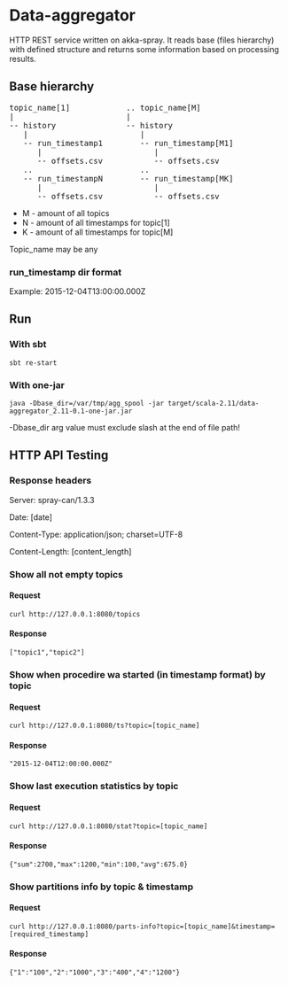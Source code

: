 # Data-aggregator

HTTP REST service written on akka-spray. It reads base (files hierarchy) with defined structure
and returns some information based on processing results.

## Base hierarchy
<pre>
topic_name[1]            .. topic_name[M]
|                        |
-- history               -- history
   |                        |
   -- run_timestamp1        -- run_timestamp[M1]
      |                        |
      -- offsets.csv           -- offsets.csv
   ..                       ..
   -- run_timestampN        -- run_timestamp[MK]
      |                        |
      -- offsets.csv           -- offsets.csv
</pre>

* M - amount of all topics
* N - amount of all timestamps for topic[1]
* K - amount of all timestamps for topic[M]

Topic_name may be any

### run_timestamp dir format

Example: 2015-12-04T13:00:00.000Z

## Run

### With sbt

```
sbt re-start
```

### With one-jar

```
java -Dbase_dir=/var/tmp/agg_spool -jar target/scala-2.11/data-aggregator_2.11-0.1-one-jar.jar
```

-Dbase_dir arg value must exclude slash at the end of file path!

## HTTP API Testing

### Response headers

Server: spray-can/1.3.3

Date: [date]

Content-Type: application/json; charset=UTF-8

Content-Length: [content_length]

### Show all not empty topics

#### Request
```
curl http://127.0.0.1:8080/topics
```

#### Response
```
["topic1","topic2"]
```

### Show when procedire wa started (in timestamp format) by topic

#### Request
```
curl http://127.0.0.1:8080/ts?topic=[topic_name]
```
#### Response
```
"2015-12-04T12:00:00.000Z"
```

### Show last execution statistics by topic

#### Request
```
curl http://127.0.0.1:8080/stat?topic=[topic_name]
```

#### Response
```
{"sum":2700,"max":1200,"min":100,"avg":675.0}
```

### Show partitions info by topic & timestamp

#### Request
```
curl http://127.0.0.1:8080/parts-info?topic=[topic_name]&timestamp=[required_timestamp]
```

#### Response
```
{"1":"100","2":"1000","3":"400","4":"1200"}
```
